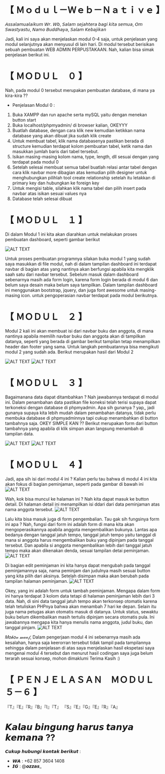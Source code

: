 # 【 Ｍｏｄｕｌ－Ｗｅｂ－Ｎａｔｉｖｅ 】
𝘈𝘴𝘴𝘢𝘭𝘢𝘮𝘶𝘢𝘭𝘢𝘪𝘬𝘶𝘮 𝘞𝘳. 𝘞𝘣,
𝘚𝘢𝘭𝘢𝘮 𝘴𝘦𝘫𝘢𝘩𝘵𝘦𝘳𝘢 𝘣𝘢𝘨𝘪 𝘬𝘪𝘵𝘢 𝘴𝘦𝘮𝘶𝘢,
𝘖𝘮 𝘚𝘸𝘢𝘴𝘵𝘺𝘢𝘴𝘵𝘶,
𝘕𝘢𝘮𝘰 𝘉𝘶𝘥𝘥𝘩𝘢𝘺𝘢,
𝘚𝘢𝘭𝘢𝘮 𝘒𝘦𝘣𝘢𝘫𝘪𝘬𝘢𝘯

Jadi, kali ini saya akan menjelaskan modul 0-4 saja, untuk penjelasan yang modul selanjutnya akan menyusul di lain hari.
Di modul tersebut berisikan sebuah pembuatan WEB ADMIN PERPUSTAKAAN. Nah, kalian bisa simak penjelasan berikut ini.

# 【 ＭＯＤＵＬ　０ 】
Nah, pada modul 0 tersebut merupakan pembuatan database, di mana ya kira-kira ??
- Penjelasan Modul 0 :
1. Buka XAMPP dan run apache serta mySQL yaitu dengan menekan button start
2. Buka localhost/phpmyadmin/ di browser kalian, OKEYYY
3. Buatlah database, dengan cara klik new kemudian ketikkan nama database yang akan dibuat jika sudah klik create
4. Untuk membuat tabel, klik nama databasenya pastikan berada di structure kemudian terdapat kolom pembuatan tabel, ketik nama dan masukkan jumlah baris dari tabel tersebut.
5. Isikan masing-masing kolom nama, type, length, dll sesuai dengan yang terdapat pada modul 0
6. Setelah selesai membuat semua tabel buatlah relasi antar tabel dengan cara klik navbar more dibagian atas kemudian pilih designer untuk menghubungkan pilihlah tool create relationship setelah itu letakkan di primary key dan hubungkan ke foreign key
7. Untuk mengisi table, silahkan klik nama tabel dan pilih insert pada navbar atas isikan sesuai values nya
8. Database telah selesai dibuat

# 【 ＭＯＤＵＬ　１ 】
Di dalam Modul 1 ini  kita akan diarahkan untuk melakukan proses pembuatan dashboard, seperti gambar berikut

![ALT TEXT](https://github.com/memorezasabana/Modul-Web-Native/blob/master/SS%20SIPERPUS/1.PNG)

Untuk proses pembuatan programnya silakan buka modul 1 yang sudah saya masukkan di file modul, nah di dalam tampilan dashboard ini terdapat navbar di bagian atas yang nantinya akan berfungsi apabila kita mengklik saah satu dari navbar tersebut. Sebelum masuk dalam dashboard sebenarnya masih ada form login, karena form login berada di modul 6 dan belum saya desain maka belum saya tampilkan. Dalam tampilan dashboard ini menggunakan bootstrap, jquery, dan juga font awesome untuk masing-masing icon. untuk pengoperasian navbar terdapat pada modul berikutnya.

# 【 ＭＯＤＵＬ　２ 】
Modul 2 kali ini akan membuat isi dari navbar buku dan anggota, di mana nantinya apabila memilih navbar buku dan anggota akan di tampilkan datanya, seperti yang berada di gambar berikut tampilan tetap menampilkan header dan footer yang sama. Untuk langkah pembuatannya bisa mengikuti modul 2 yang sudah ada. Berikut merupakan hasil dari Modul 2

![ALT TEXT](https://github.com/memorezasabana/Modul-Web-Native/blob/master/SS%20SIPERPUS/2.PNG)
![ALT TEXT](https://github.com/memorezasabana/Modul-Web-Native/blob/master/SS%20SIPERPUS/4.PNG)

# 【 ＭＯＤＵＬ　３ 】
Bagaimanana data dapat ditambahkan ? Nah jawabannya terdapat di modul ini. Dalam penambahan data pastikan file koneksi telah terisi supaya dapat terkoneksi dengan database di phpmyadmin. Apa sih gunanya ? yap,, jadi gunanya supaya kita lebih mudah dalam penambahan datanya, tidak perlu membuka database di phpmyadminnya tapi cukup menambahkan di button tambahnya saja. OKEY SIMPLE KAN ?? Berikut merupakan form dari button tambahnya yang apabila di klik simpan akan langsung menambah di tampilan data.

![ALT TEXT](https://github.com/memorezasabana/Modul-Web-Native/blob/master/SS%20SIPERPUS/3.PNG)
![ALT TEXT](https://github.com/memorezasabana/Modul-Web-Native/blob/master/SS%20SIPERPUS/5.PNG)

# 【 ＭＯＤＵＬ　４ 】
Jadi, apa sih isi dari modul 4 ini ?
Kalian perlu tau bahwa di modul 4 ini kita akan fokus di bagian peminjaman, seperti pada gambar di bawah ini
![ALT TEXT](https://github.com/memorezasabana/Modul-Web-Native/blob/master/SS%20SIPERPUS/6.PNG)

Wah, kok bisa muncul ke halaman ini ? Nah kita dapat masuk ke button detail. Di halaman detail ini menampilkan isi ddari dari data peminjaman atas nama anggota tersebut. 
![ALT TEXT](https://github.com/memorezasabana/Modul-Web-Native/blob/master/SS%20SIPERPUS/7.PNG)

Lalu kita bisa masuk juga di form pengembalian. Tau gak sih fungsinya form ini apa ? Nah, fungsi dari form ini adalah form di mana kita akan mengoperasikannya apabila anggota mengembalikan bukunya. Lantas apa bedanya dengan tanggal jatuh tempo, tanggal jatuh tempo yaitu tanggal di mana si anggota harus mengembalikan buku yang dipinjam pada tanggal tersebut. Dan apabila si anggota mengembalikan lebih dari tanggal jatuh tempo maka akan dikenakan denda, sesuai tampilan detai peminjaman.
![ALT TEXT](https://github.com/memorezasabana/Modul-Web-Native/blob/master/SS%20SIPERPUS/9.PNG)

Di bagian edit peminjaman ini kita hanya dapat mengubah pada tanggal peminjamannya saja, nama peminjam dan judulnya masih sesuai button yang kita pilih dari aksinya. Setelah disimpan maka akan berubah pada tampilan halaman peminjaman.
![ALT TEXT](https://github.com/memorezasabana/Modul-Web-Native/blob/master/SS%20SIPERPUS/8.PNG)

Okey, yang ini adalah form untuk tambah peminjaman. Mengapa dalam form ini hanya terdapat 3 kolom data tetapi di halaman peminjaman lebih dari 3 data. Nah, di sini data tanggal jatuh tempo akan terkonsep otomatis karena telah tetuliskan PHPnya bahwa akan menambah 7 hari ke depan. Selain itu juga nama petugas akan otomatis masuk di datanya. Untuk status, sewaktu buku belum dikembalikan masih tertulis dipinjam secara otomatis pula. Ini jawabannya mengapa kita hanya menulis nama anggota, judul buku, dan tanggal pinjam.
![ALT TEXT](https://github.com/memorezasabana/Modul-Web-Native/blob/master/SS%20SIPERPUS/10.PNG)

𝑀𝑜𝒽𝑜𝓃 𝓂𝒶𝒶𝒻,
Dalam pengerjaan modul 4 ini sebenarnya masih ada kesalahan, hanya saja keerorran tersebut tidak tampil pada tampilannya sehingga dalam penjelasan di atas saya menjelaskan hasil ekspetasi saya mengenai modul 4 tersebut dan menurut hasil codingan saya juga belum terarah sesuai konsep, mohon dimaklumi Terima Kasih :)

# 【 ＰＥＮＪＥＬＡＳＡＮ　ＭＯＤＵＬ ５－６ 】
『T』『E』『R』『B』『I』『T』   『S』『E』『G』『E』『R』『A』

# 𝙆𝙖𝙡𝙖𝙪 𝙗𝙞𝙣𝙜𝙪𝙣𝙜 𝙝𝙖𝙧𝙪𝙨 𝙩𝙖𝙣𝙮𝙖 𝙠𝙚𝙢𝙖𝙣𝙖 ??
𝘾𝙪𝙠𝙪𝙥 𝙝𝙪𝙗𝙪𝙣𝙜𝙞 𝙠𝙤𝙣𝙩𝙖𝙠 𝙗𝙚𝙧𝙞𝙠𝙪𝙩 :
- 𝙒𝘼 : +62 857 3604 1408
- 𝙄𝙂 : @𝙤𝙯𝙯𝙖𝙨_

